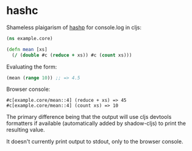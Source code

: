 # hashc

Shameless plaigarism of [hashp](https://github.com/weavejester/hashp) for
console.log in cljs:

```clojure
(ns example.core)

(defn mean [xs]
  (/ (double #c (reduce + xs)) #c (count xs)))
```

Evaluating the form:

```clojure
(mean (range 10)) ;; => 4.5
```

Browser console:

    #c[example.core/mean::4] (reduce + xs) => 45
    #c[example.core/mean::4] (count xs) => 10

The primary difference being that the output will use cljs devtools formatters
if available (automatically added by shadow-cljs) to print the resulting value.

It doesn't currently print output to stdout, only to the browser console.

<!-- ## Installing -->

<!-- You can add it with shadow-cljs dependencies as below: -->

<!--     {:dependencies [.../hashc "0.0.1"] -->
<!--      :builds {:app {:devtools {:preloads [hashc.core]}}}} -->

<!-- Or alternatively via ~/.shadow-cljs/config.edn and --config-merge: -->

<!--     ~/.shadow-cljs/config.edn: -->

<!-- {:dependencies [[.../hashc "0.0.1"]]} -->
<!-- Run: -->

<!-- shadow-cljs watch app --config-merge '{:devtools {:preloads [hashc.core]}}' -->

<!-- If you use deps with shadow-cljs you'll likely need to add it to the project -->
<!-- deps or to your home directory deps as an alias. -->
